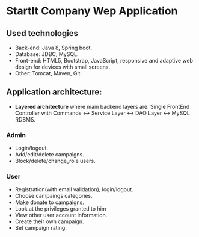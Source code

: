 # StartIt Company Wep Application

## Used technologies
- Back-end: Java 8, Spring boot.
- Database: JDBC, MySQL.
- Front-end: HTML5, Bootstrap, JavaScript, responsive and adaptive web design for devices with small screens.
- Other: Tomcat, Maven, Git.

## Application architecture:
- **Layered architecture** where main backend layers are: Single FrontEnd Controller with Commands <-> Service Layer <-> DAO Layer <-> MySQL RDBMS.
### Admin
- Login/logout.
- Add/edit/delete campaigns.
- Block/delete/change_role users.

### User
- Registration(with email validation), login/logout.
- Choose campaings categories.
- Make donate to campaigns.
- Look at the privileges granted to him
- View other user account information.
- Create their own campaign.
- Set campaign rating.

